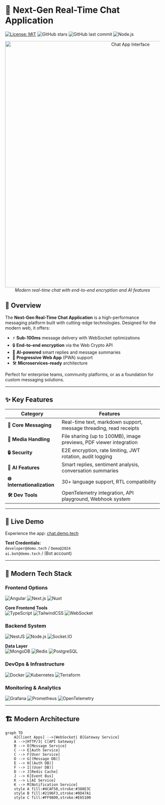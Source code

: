 # 💬 Next-Gen Real-Time Chat Application  

[![License: MIT](https://img.shields.io/badge/License-MIT-blue.svg)](https://opensource.org/licenses/MIT)
![GitHub stars](https://img.shields.io/github/stars/TechnologicalJerry/real-time-chat-application?style=social)
![GitHub last commit](https://img.shields.io/github/last-commit/TechnologicalJerry/real-time-chat-application)
![Node.js](https://img.shields.io/badge/Node.js-20+-339933?style=flat&logo=nodedotjs&logoColor=white)

<div align="center">
  <img src="https://raw.githubusercontent.com/TechnologicalJerry/real-time-chat-application/main/docs/screenshot.png" alt="Chat App Interface" width="800"/>
  <br/>
  <em>Modern real-time chat with end-to-end encryption and AI features</em>
</div>

## 🌟 Overview  

The **Next-Gen Real-Time Chat Application** is a high-performance messaging platform built with cutting-edge technologies. Designed for the modern web, it offers:

- ⚡ **Sub-100ms** message delivery with WebSocket optimizations
- 🔒 **End-to-end encryption** via the Web Crypto API
- 🤖 **AI-powered** smart replies and message summaries
- 📱 **Progressive Web App** (PWA) support
- 🛠️ **Microservices-ready** architecture

Perfect for enterprise teams, community platforms, or as a foundation for custom messaging solutions.

---

## ✨ Key Features  

| Category | Features |  
|----------|----------|
| **💬 Core Messaging** | Real-time text, markdown support, message threading, read receipts |
| **📁 Media Handling** | File sharing (up to 100MB), image previews, PDF viewer integration |
| **🔒 Security** | E2E encryption, rate limiting, JWT rotation, audit logging |
| **🤖 AI Features** | Smart replies, sentiment analysis, conversation summaries |
| **🌐 Internationalization** | 30+ language support, RTL compatibility |
| **🛠️ Dev Tools** | OpenTelemetry integration, API playground, Webhook system |

---

## 🚀 Live Demo  

Experience the app: [chat.demo.tech](https://chat.demo.tech)  

**Test Credentials:**  
`developer@demo.tech` / `Demo@2024`  
`ai.bot@demo.tech` / (Bot account)

---

## 🧰 Modern Tech Stack  

### Frontend Options  
![Angular](https://img.shields.io/badge/Angular-17-DD0031?style=for-the-badge&logo=angular&logoColor=white)
![Next.js](https://img.shields.io/badge/Next.js-15-000000?style=for-the-badge&logo=nextdotjs&logoColor=white)
![Nuxt](https://img.shields.io/badge/Nuxt-3-00DC82?style=for-the-badge&logo=nuxtdotjs&logoColor=white)

**Core Frontend Tools**  
![TypeScript](https://img.shields.io/badge/TypeScript-5-3178C6?style=for-the-badge&logo=typescript&logoColor=white)
![TailwindCSS](https://img.shields.io/badge/Tailwind_CSS-3.4-38B2AC?style=for-the-badge&logo=tailwind-css&logoColor=white)
![WebSocket](https://img.shields.io/badge/WebSocket-API-010101?style=for-the-badge&logo=websocket&logoColor=white)

### Backend System  
![NestJS](https://img.shields.io/badge/NestJS-10-E0234E?style=for-the-badge&logo=nestjs&logoColor=white)
![Node.js](https://img.shields.io/badge/Node.js-20-339933?style=for-the-badge&logo=nodedotjs&logoColor=white)
![Socket.IO](https://img.shields.io/badge/Socket.IO-4.7-010101?style=for-the-badge&logo=socket.io&logoColor=white)

**Data Layer**  
![MongoDB](https://img.shields.io/badge/MongoDB-7.0-47A248?style=for-the-badge&logo=mongodb&logoColor=white)
![Redis](https://img.shields.io/badge/Redis-7.2-DC382D?style=for-the-badge&logo=redis&logoColor=white)
![PostgreSQL](https://img.shields.io/badge/PostgreSQL-16-4169E1?style=for-the-badge&logo=postgresql&logoColor=white)

### DevOps & Infrastructure  
![Docker](https://img.shields.io/badge/Docker-24.0-2496ED?style=for-the-badge&logo=docker&logoColor=white)
![Kubernetes](https://img.shields.io/badge/Kubernetes-1.29-326CE5?style=for-the-badge&logo=kubernetes&logoColor=white)
![Terraform](https://img.shields.io/badge/Terraform-1.6-7B42BC?style=for-the-badge&logo=terraform&logoColor=white)

### Monitoring & Analytics  
![Grafana](https://img.shields.io/badge/Grafana-10.3-F46800?style=for-the-badge&logo=grafana&logoColor=white)
![Prometheus](https://img.shields.io/badge/Prometheus-2.47-E6522C?style=for-the-badge&logo=prometheus&logoColor=white)
![OpenTelemetry](https://img.shields.io/badge/OpenTelemetry-1.0-000000?style=for-the-badge&logo=opentelemetry&logoColor=white)

---

## 🏗️ Modern Architecture  

```mermaid
graph TD
    A[Client Apps] -->|WebSocket| B[Gateway Service]
    A -->|HTTP/3| C[API Gateway]
    B --> D[Message Service]
    C --> E[Auth Service]
    C --> F[User Service]
    D --> G[(Message DB)]
    E --> H[(Auth DB)]
    F --> I[(User DB)]
    D --> J[Redis Cache]
    J --> K[Event Bus]
    K --> L[AI Service]
    K --> M[Notification Service]
    style A fill:#4CAF50,stroke:#388E3C
    style B fill:#2196F3,stroke:#0D47A1
    style C fill:#FF9800,stroke:#E65100